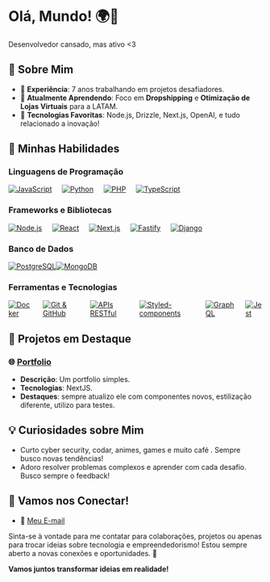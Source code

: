 # Olá, Mundo! 🌍👋

Desenvolvedor cansado, mas ativo <3

## 🚀 Sobre Mim

- 💼 **Experiência**: 7 anos trabalhando em projetos desafiadores.
- 🌱 **Atualmente Aprendendo**: Foco em **Dropshipping** e **Otimização de Lojas Virtuais** para a LATAM.
- 🤖 **Tecnologias Favoritas**: Node.js, Drizzle, Next.js, OpenAI, e tudo relacionado a inovação!

## 💪 Minhas Habilidades

### Linguagens de Programação
<div style="display: flex; gap: 20px;">
  <div title="JavaScript" style="position: relative; width: fit-content;">
    <a href="https://developer.mozilla.org/en-US/docs/Web/JavaScript" target="_blank">
      <img src="https://img.icons8.com/color/24/000000/javascript.png" alt="JavaScript" />
    </a>
  </div>
  <div title="Python" style="position: relative; width: fit-content;">
    <a href="https://www.python.org/doc/" target="_blank">
      <img src="https://img.icons8.com/color/24/000000/python.png" alt="Python" />
    </a>
  </div>
  <div title="PHP" style="position: relative; width: fit-content;">
    <a href="https://www.php.net/docs.php" target="_blank">
      <img src="https://img.icons8.com/color/24/000000/php.png" alt="PHP" />
    </a>
  </div>
  <div title="TypeScript" style="position: relative; width: fit-content;">
    <a href="https://www.typescriptlang.org/docs/" target="_blank">
      <img src="https://img.icons8.com/color/24/000000/typescript.png" alt="TypeScript" />
    </a>
  </div>
</div>

### Frameworks e Bibliotecas
<div style="display: flex; width: 100%; gap: 20px;">
  <div title="Node.js" style="position: relative;">
    <a href="https://nodejs.org/en/docs/" target="_blank">
      <img src="https://img.icons8.com/color/24/000000/nodejs.png" alt="Node.js" />
    </a>
  </div>
  <div title="React" style="position: relative; width: fit-content;">
    <a href="https://reactjs.org/docs/getting-started.html" target="_blank">
      <img src="https://img.icons8.com/color/24/000000/react-native.png" alt="React" />
    </a>
  </div>
  <div title="Next.js" style="position: relative; width: fit-content;">
    <a href="https://nextjs.org/docs" target="_blank">
      <img src="https://img.icons8.com/color/24/000000/nextjs.png" alt="Next.js" />
    </a>
  </div>
  <div title="Fastify" style="position: relative; width: fit-content;">
    <a href="https://www.fastify.io/docs/latest/" target="_blank">
      <img src="https://img.icons8.com/color/24/000000/fastify.png" alt="Fastify" />
    </a>
  </div>
  <div title="Django" style="position: relative; width: fit-content;">
    <a href="https://www.djangoproject.com/start/" target="_blank">
      <img src="https://img.icons8.com/color/24/000000/django.png" alt="Django" />
    </a>
  </div>
</div>

### Banco de Dados
<div style="display: flex; width: 100% gap: 20px;">
  <div title="PostgreSQL" style="position: relative; width: fit-content; width: fit-content;">
    <a href="https://www.postgresql.org/docs/" target="_blank">
      <img src="https://img.icons8.com/color/24/000000/postgresql.png" alt="PostgreSQL" />
    </a>
  </div>
  <div title="MongoDB" style="position: relative; width: fit-content; width: fit-content;">
    <a href="https://www.mongodb.com/docs/" target="_blank">
      <img src="https://img.icons8.com/color/24/000000/mongodb.png" alt="MongoDB" />
    </a>
  </div>
</div>

### Ferramentas e Tecnologias
<div style="display: flex; gap: 20px;">
  <div title="Docker" style="position: relative; width: fit-content;">
    <a href="https://docs.docker.com/" target="_blank">
      <img src="https://img.icons8.com/color/24/000000/docker.png" alt="Docker" />
    </a>
  </div>
  <div title="Git & GitHub" style="position: relative; width: fit-content;">
    <a href="https://git-scm.com/doc" target="_blank">
      <img src="https://img.icons8.com/color/24/000000/git.png" alt="Git & GitHub" />
    </a>
  </div>
  <div title="APIs RESTful" style="position: relative; width: fit-content;">
    <a href="https://restfulapi.net/" target="_blank">
      <img src="https://img.icons8.com/color/24/000000/api.png" alt="APIs RESTful" />
    </a>
  </div>
  <div title="Styled-components" style="position: relative; width: fit-content;">
    <a href="https://styled-components.com/docs" target="_blank">
      <img src="https://img.icons8.com/color/24/000000/styled-components.png" alt="Styled-components" />
    </a>
  </div>
  <div title="GraphQL" style="position: relative; width: fit-content;">
    <a href="https://graphql.org/learn/" target="_blank">
      <img src="https://img.icons8.com/color/24/000000/graphql.png" alt="GraphQL" />
    </a>
  </div>
  <div title="Jest" style="position: relative; width: fit-content;">
    <a href="https://jestjs.io/docs/getting-started" target="_blank">
      <img src="https://img.icons8.com/color/24/000000/jest.png" alt="Jest" />
    </a>
  </div>
</div>

## 🎯 Projetos em Destaque

### 🌐 [Portfolio](https://paulo-martins.vercel.app/)
- **Descrição**: Um portfolio simples.
- **Tecnologias**: NextJS.
- **Destaques**: sempre atualizo ele com componentes novos, estilização diferente, utilizo para testes.


## 💡 Curiosidades sobre Mim
- Curto cyber security, codar, animes, games e muito café . Sempre busco novas tendências!
- Adoro resolver problemas complexos e aprender com cada desafio. Busco sempre o feedback!

## 🤝 Vamos nos Conectar!

- 📧 [Meu E-mail](mailto:paulomn2013@gmail.com)

Sinta-se à vontade para me contatar para colaborações, projetos ou apenas para trocar ideias sobre tecnologia e empreendedorismo! Estou sempre aberto a novas conexões e oportunidades. 💬

**Vamos juntos transformar ideias em realidade!**
